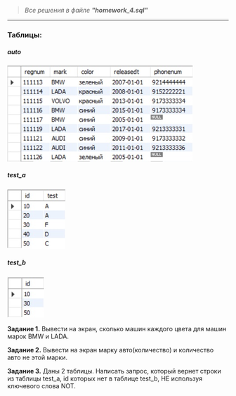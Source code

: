 > *Все решения в файле* ***"homework_4.sql"***

-------
### Таблицы:
##### *auto*
![salespeople.jpg](/auto.jpg)
##### *test_a*
![customers.jpg](/test_a.jpg)
##### *test_b*
![orders.jpg](/test_b.jpg)

**Задание 1.** Вывести на экран, сколько машин каждого цвета для машин марок BMW и LADA.

**Задание 2.** Вывести на экран марку авто(количество) и количество авто не этой марки.

**Задание 3.** Даны 2 таблицы. Написать запрос, который вернет строки из таблицы test_a, id которых нет в таблице test_b, НЕ используя ключевого слова NOT.